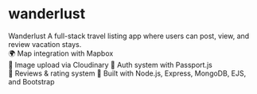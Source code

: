 # wanderlust
Wanderlust 
A full-stack travel listing app where users can post, view, and review vacation stays.  
🌍 Map integration with Mapbox  
📸 Image upload via Cloudinary 
🔐 Auth system with Passport.js  
🧾 Reviews &amp; rating system 
💾 Built with Node.js, Express, MongoDB, EJS, and Bootstrap
